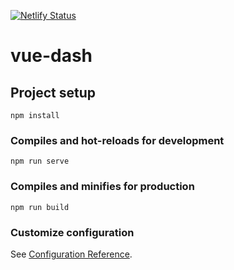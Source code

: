 [![Netlify Status](https://api.netlify.com/api/v1/badges/7792dd7b-b640-4846-9c4a-ddd2792e8157/deploy-status)](https://app.netlify.com/sites/whook/deploys)

# vue-dash

## Project setup
```
npm install
```

### Compiles and hot-reloads for development
```
npm run serve
```

### Compiles and minifies for production
```
npm run build
```

### Customize configuration
See [Configuration Reference](https://cli.vuejs.org/config/).
